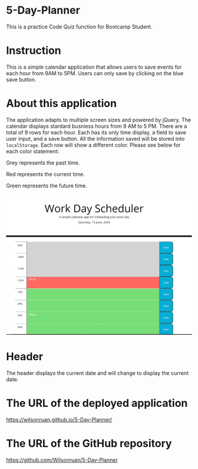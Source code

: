 # 5-Day-Planner

This is a practice Code Quiz function for Bootcamp Student.

# Instruction 

This is a simple calendar application that allows users to save events for each hour from 9AM to 5PM.  Users can only save by clicking on the blue save button.  

# About this application

The application adapts to multiple screen sizes and powered by jQuery.  The calendar displays stardard busniess hours from 9 AM to 5 PM.  There are a total of 9 rows for each hour.  Each has its only time display, a field to save user input, and a save button.  All the information saved will be stored into `localStorage`.  Each row will show a different color.  Please see below for each color statement: 

Grey represents the past time. 

Red represents the current time. 

Green represents the future time. 

![](./assets/images/day-planner-page.jpg)

# Header 

The header displays the current date and will change to display the current date.

# The URL of the deployed application

https://wilsonruan.github.io/5-Day-Planner/

# The URL of the GitHub repository

https://github.com/Wilsonruan/5-Day-Planner 